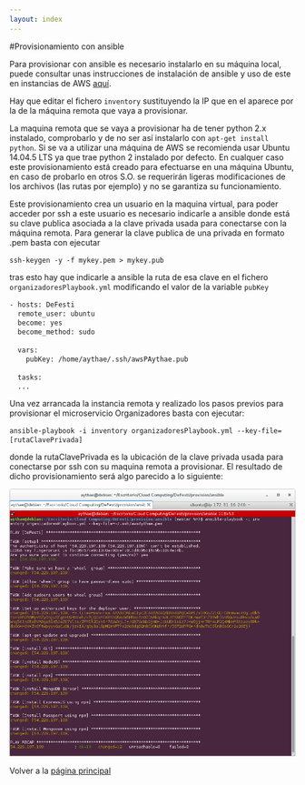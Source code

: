```yaml
---
layout: index
---
```

#Provisionamiento con ansible

Para provisionar con ansible es necesario instalarlo en su máquina local, puede consultar unas instrucciones de instalación de ansible y uso de este en instancias de AWS [aquí](https://github.com/AythaE/Ejercicios-CC16-17/blob/master/Gestion_de_configuraciones/Ejercicio5.md).

Hay que editar el fichero `inventory` sustituyendo la IP que en el aparece por la de la máquina remota que vaya a provisionar.

La maquina remota que se vaya a provisionar ha de tener python 2.x instalado, comprobarlo y de no ser así instalarlo con `apt-get install python`. Si se va a utilizar una máquina de AWS se recomienda usar Ubuntu 14.04.5 LTS ya que trae python 2 instalado por defecto. En cualquer caso este provisionamiento está creado para efectuarse en una máquina Ubuntu, en caso de probarlo en otros S.O. se requerirán ligeras modificaciones de los archivos (las rutas por ejemplo) y no se garantiza su funcionamiento.

Este provisionamiento crea un usuario en la maquina virtual, para poder acceder por ssh a este usuario es necesario indicarle a ansible donde está su clave publica asociada a la clave privada usada para conectarse con la máquina remota. Para generar la clave publica de una privada en formato .pem basta con ejecutar
```
ssh-keygen -y -f mykey.pem > mykey.pub
``` 
tras esto hay que indicarle a ansible la ruta de esa clave en el fichero `organizadoresPlaybook.yml` modificando el valor de la variable `pubKey`
```
- hosts: DeFesti
  remote_user: ubuntu
  become: yes
  become_method: sudo

  vars:
    pubKey: /home/aythae/.ssh/awsPAythae.pub
    
  tasks:
  ...
```

Una vez arrancada la instancia remota y realizado los pasos previos para provisionar el microservicio Organizadores basta con ejecutar:
```
ansible-playbook -i inventory organizadoresPlaybook.yml --key-file=[rutaClavePrivada]
``` 
donde la rutaClavePrivada es la ubicación de la clave privada usada para conectarse por ssh con su maquina remota a provisionar. El resultado de dicho provisionamiento será algo parecido a lo siguiente:

![Imagen ejecución ansible](https://raw.githubusercontent.com/AythaE/DeFesti/gh-pages/images/EjecucionAnsible.png "Ejecución ansible")

Volver a la [página principal](https://github.com/AythaE/DeFesti/blob/gh-pages/index.md)